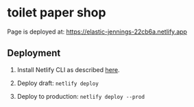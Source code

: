 # toilet paper shop

Page is deployed at: https://elastic-jennings-22cb6a.netlify.app

## Deployment

1. Install Netlify CLI as described [here](https://docs.netlify.com/cli/get-started/).

2. Deploy draft: `netlify deploy`

3. Deploy to production: `netlify deploy --prod`
